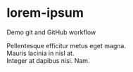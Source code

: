 # lorem-ipsum
Demo git and GitHub workflow  

Pellentesque efficitur metus eget magna.  
Mauris lacinia in nisl at.  
Integer at dapibus nisi. Nam.  
